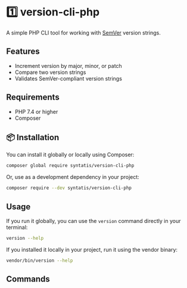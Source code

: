# 1️⃣ version-cli-php

A simple PHP CLI tool for working with [SemVer](https://semver.org/) version strings.

## Features

* Increment version by major, minor, or patch
* Compare two version strings
* Validates SemVer-compliant version strings

## Requirements

* PHP 7.4 or higher
* Composer

## 📦 Installation

You can install it globally or locally using Composer:

```bash
composer global require syntatis/version-cli-php
```

Or, use as a development dependency in your project:

```bash
composer require --dev syntatis/version-cli-php
```

## Usage

If you run it globally, you can use the `version` command directly in your terminal:

```bash
version --help
```

If you installed it locally in your project, run it using the vendor binary:

```bash
vendor/bin/version --help
```
## Commands
